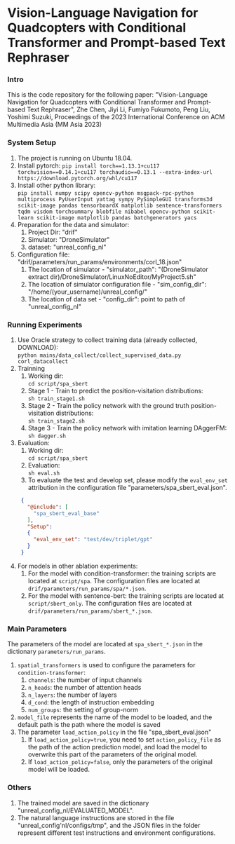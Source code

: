 # Vision-Language Navigation for Quadcopters with Conditional Transformer and Prompt-based Text Rephraser
### Intro
This is the code repository for the following paper:
"Vision-Language Navigation for Quadcopters with Conditional Transformer and Prompt-based Text Rephraser", Zhe Chen, Jiyi Li, Fumiyo Fukumoto, Peng Liu, Yoshimi Suzuki, Proceedings of the 2023 International Conference on ACM Multimedia Asia (MM Asia 2023)
### System Setup
1. The project is running on Ubuntu 18.04.
2. Install pytorch: 
`pip install torch==1.13.1+cu117 torchvision==0.14.1+cu117 torchaudio==0.13.1 --extra-index-url https://download.pytorch.org/whl/cu117`
3. Install other python library:  
`pip install numpy scipy opencv-python msgpack-rpc-python multiprocess PyUserInput yattag sympy PySimpleGUI transforms3d scikit-image pandas tensorboardX matplotlib sentence-transformers tqdm visdom torchsummary blobfile nibabel opencv-python scikit-learn scikit-image matplotlib pandas batchgenerators yacs`
4. Preparation for the data and simulator:
   1. Project Dir: "drif"
   2. Simulator: "DroneSimulator"
   3. dataset: "unreal_config_nl"
5. Configuration file: "drif/parameters/run_params/environments/corl_18.json"
   1. The location of simulator - "simulator_path": "(DroneSimulator extract dir)/DroneSimulator/LinuxNoEditor/MyProject5.sh"
   2. The location of simulator configuration file - "sim_config_dir": "/home/(your_username)/unreal_config/"
   3. The location of data set - "config_dir": point to path of "unreal_config_nl"

### Running Experiments
1. Use Oracle strategy to collect training data (already collected, DOWNLOAD):  
   `python mains/data_collect/collect_supervised_data.py corl_datacollect`
2. Trainning
   1. Working dir:  
   `cd script/spa_sbert`
   2. Stage 1 - Train to predict the position-visitation distributions:  
   `sh train_stage1.sh`
   3. Stage 2 - Train the policy network with the ground truth position-visitation distributions:  
   `sh train_stage2.sh`
   4. Stage 3 - Train the policy network with imitation learning DAggerFM:  
   `sh dagger.sh`
3. Evaluation:
   1. Working dir:  
   `cd script/spa_sbert`
   2. Evaluation:  
   `sh eval.sh`
   3. To evaluate the test and develop set, please modify the `eval_env_set` attribution in the configuration file "parameters/spa_sbert_eval.json".  
   ```json
    {
      "@include": [
        "spa_sbert_eval_base"
      ],
      "Setup":
      {
        "eval_env_set": "test/dev/triplet/gpt"
      }
    }
    ```
4. For models in other ablation experiments:
   1. For the model with condition-transformer: the training scripts are located at `script/spa`. The configuration files are located at `drif/parameters/run_params/spa/*.json`.
   2. For the model with sentence-bert: the training scripts are located at `script/sbert_only`. The configuration files are located at `drif/parameters/run_params/sbert_*.json`.

### Main Parameters
The parameters of the model are located at `spa_sbert_*.json` in the dictionary `parameters/run_params`.
1. `spatial_transformers` is used to configure the parameters for `condition-transformer`:
   1. `channels`: the number of input channels
   2. `n_heads`: the number of attention heads 
   3. `n_layers`: the number of layers
   4. `d_cond`: the length of instruction embedding
   5. `num_groups`: the setting of group-norm
2. `model_file` represents the name of the model to be loaded, and the default path is the path where the model is saved
3. The parameter `load_action_policy` in the file "spa_sbert_eval.json"
   1. If `load_action_policy=true`, you need to set `action_policy_file` as the path of the action prediction model, and load the model to overwrite this part of the parameters of the original model.
   2. If `load_action_policy=false`, only the parameters of the original model will be loaded.

### Others
1. The trained model are saved in the dictionary "unreal_config_nl/EVALUATED_MODEL".
2. The natural language instructions are stored in the file "unreal_config'nl/configs/tmp", and the JSON files in the folder represent different test instructions and environment configurations.
